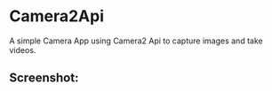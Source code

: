 # Camera2Api
A simple Camera App using Camera2 Api to capture images and take videos.
## Screenshot:
